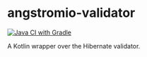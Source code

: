 # angstromio-validator

[![Java CI with Gradle](https://github.com/angstromio/angstromio-validator/actions/workflows/gradle.yml/badge.svg)](https://github.com/angstromio/angstromio-validator/actions/workflows/gradle.yml)

A Kotlin wrapper over the Hibernate validator.